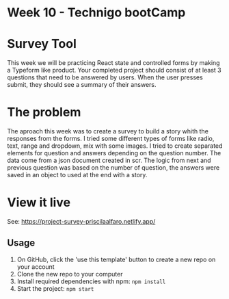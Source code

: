 
# Week 10 - Technigo bootCamp

# Survey Tool

This week we will be practicing React state and controlled forms by making a Typeform like product. Your completed project should consist of at least 3 questions that need to be answered by users. When the user presses submit, they should see a summary of their answers.

# The problem
The aproach this week was to create a survey to build a story whith the responses from the forms. I tried some different types of forms like radio, text, range and dropdown, mix with some images. 
I tried to create separated elements for question and answers depending on the question number. The data come from a json document created in scr. The logic from next and previous question was based on the number of question, the answers were saved in an object to used at the end with a story. 

# View it live
See: https://project-survey-priscilaalfaro.netlify.app/

## Usage

1. On GitHub, click the 'use this template' button to create a new repo on your account
1. Clone the new repo to your computer
1. Install required dependencies with npm: `npm install`
1. Start the project: `npm start`


